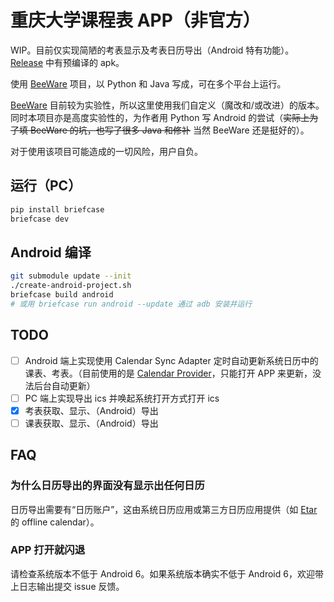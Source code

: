 # 重庆大学课程表 APP（非官方）

WIP。目前仅实现简陋的考表显示及考表日历导出（Android 特有功能）。[Release](https://github.com/Hagb/cqu-timetable-app/releases) 中有预编译的 apk。

使用 [BeeWare](https://beeware.org) 项目，以 Python 和 Java 写成，可在多个平台上运行。

[BeeWare](https://beeware.org) 目前较为实验性，所以这里使用我们自定义（魔改和/或改进）的版本。同时本项目亦是高度实验性的，为作者用 Python 写 Android 的尝试（~~实际上为了填 BeeWare 的坑，也写了很多 Java 和修补~~ 当然 BeeWare 还是挺好的）。

对于使用该项目可能造成的一切风险，用户自负。

## 运行（PC）

```bash
pip install briefcase
briefcase dev
```

## Android 编译

```bash
git submodule update --init
./create-android-project.sh
briefcase build android
# 或用 briefcase run android --update 通过 adb 安装并运行
```

## TODO

- [ ] Android 端上实现使用 Calendar Sync Adapter 定时自动更新系统日历中的课表、考表。（目前使用的是 [Calendar Provider](https://developer.android.com/guide/topics/providers/calendar-provider)，只能打开 APP 来更新，没法后台自动更新）
- [ ] PC 端上实现导出 ics 并唤起系统打开方式打开 ics
- [x] 考表获取、显示、（Android）导出
- [ ] 课表获取、显示、（Android）导出

## FAQ

### 为什么日历导出的界面没有显示出任何日历

日历导出需要有“日历账户”，这由系统日历应用或第三方日历应用提供（如 [Etar](https://f-droid.org/zh_Hans/packages/ws.xsoh.etar) 的 offline calendar）。

### APP 打开就闪退

请检查系统版本不低于 Android 6。如果系统版本确实不低于 Android 6，欢迎带上日志输出提交 issue 反馈。
